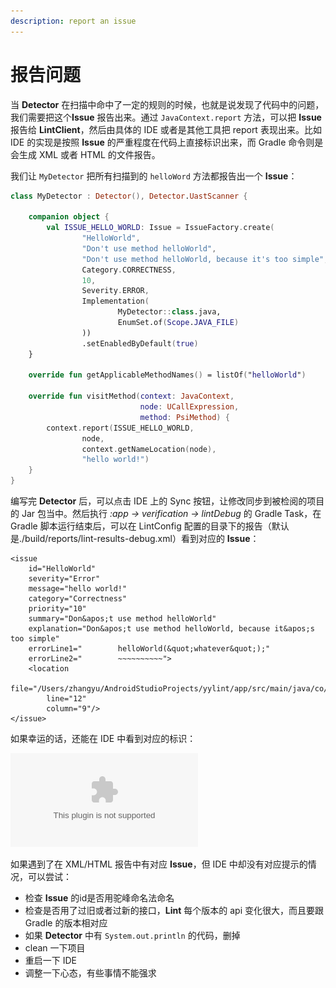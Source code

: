 ```yaml
---
description: report an issue
---
```


# 报告问题

当 **Detector** 在扫描中命中了一定的规则的时候，也就是说发现了代码中的问题，我们需要把这个**Issue** 报告出来。通过 `JavaContext.report` 方法，可以把 **Issue** 报告给 **LintClient**，然后由具体的 IDE 或者是其他工具把 report 表现出来。比如 IDE 的实现是按照 **Issue** 的严重程度在代码上直接标识出来，而 Gradle 命令则是会生成 XML 或者 HTML 的文件报告。

我们让 `MyDetector` 把所有扫描到的 `helloWord` 方法都报告出一个 **Issue**：

```kotlin
class MyDetector : Detector(), Detector.UastScanner {

    companion object {
        val ISSUE_HELLO_WORLD: Issue = IssueFactory.create(
                "HelloWorld",
                "Don't use method helloWorld",
                "Don't use method helloWorld, because it's too simple",
                Category.CORRECTNESS,
                10,
                Severity.ERROR,
                Implementation(
                        MyDetector::class.java,
                        EnumSet.of(Scope.JAVA_FILE)
                ))
                .setEnabledByDefault(true)
    }

    override fun getApplicableMethodNames() = listOf("helloWorld")

    override fun visitMethod(context: JavaContext,
                             node: UCallExpression,
                             method: PsiMethod) {
        context.report(ISSUE_HELLO_WORLD,
                node,
                context.getNameLocation(node),
                "hello world!")
    }
}
```

编写完 **Detector** 后，可以点击 IDE 上的 Sync 按钮，让修改同步到被检阅的项目的 Jar 包当中。然后执行 _:app -&gt; verification -&gt; lintDebug_ 的 Gradle Task，在 Gradle 脚本运行结束后，可以在 LintConfig 配置的目录下的报告（默认是./build/reports/lint-results-debug.xml）看到对应的 **Issue**：

```markup
<issue
    id="HelloWorld"
    severity="Error"
    message="hello world!"
    category="Correctness"
    priority="10"
    summary="Don&apos;t use method helloWorld"
    explanation="Don&apos;t use method helloWorld, because it&apos;s too simple"
    errorLine1="        helloWorld(&quot;whatever&quot;);"
    errorLine2="        ~~~~~~~~~~">
    <location
        file="/Users/zhangyu/AndroidStudioProjects/yylint/app/src/main/java/co/getpicks/lintdemo/Demo.java"
        line="12"
        column="9"/>
</issue>
```

如果幸运的话，还能在 IDE 中看到对应的标识：

![](../.gitbook/assets/lintreport.bin)

如果遇到了在 XML/HTML 报告中有对应 **Issue**，但 IDE 中却没有对应提示的情况，可以尝试：

* 检查 **Issue** 的id是否用驼峰命名法命名
* 检查是否用了过旧或者过新的接口，**Lint** 每个版本的 api 变化很大，而且要跟 Gradle 的版本相对应
* 如果 **Detector** 中有 `System.out.println` 的代码，删掉
* clean 一下项目
* 重启一下 IDE
* 调整一下心态，有些事情不能强求

